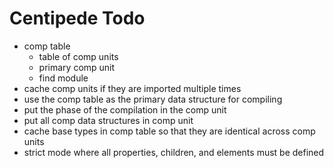 # Centipede Todo
* comp table
  * table of comp units
  * primary comp unit
  * find module
* cache comp units if they are imported multiple times
* use the comp table as the primary data structure for compiling
* put the phase of the compilation in the comp unit
* put all comp data structures in comp unit
* cache base types in comp table so that they are identical across comp units
* strict mode where all properties, children, and elements must be defined